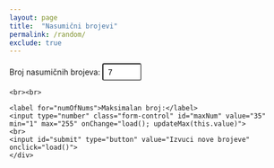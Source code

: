 ```yaml
---
layout: page
title:  "Nasumični brojevi"
permalink: /random/
exclude: true
---
```


<style>

#numbers li {    
    width: 60px;
    line-height: 60px;
    border-radius: 50%;
    text-align: center;
    font-size: 24px;
    font-weight: bolder;
    border: 3px solid #666;
    display:inline-block;
    list-style: none;
    margin-bottom: 5px;
    margin-right: 5px;
    
    margin-left:0px!important;
}

#submit{
    color: white;
    background-color: rgb(42, 189, 47);
    margin-top: 10px;
    padding: 10px;
    border-radius: 4px;
    border: none;
    font-weight: bold;
}

.form-group {
  margin-bottom: 1rem;
}

.form-control {
  height: calc(1.5em + 0.5rem + 2px);
  padding: 0.25rem 0.5rem;
  font-size: 0.875rem;
  line-height: 1.5;
  border-radius: 0.2rem;
}
</style>

<form>
  <div class="form-group">
    <label for="numOfNums">Broj nasumičnih brojeva:</label>
    <input type="number" class="form-control" id="numOfNums" value="7" min="1" max="35" onChange="load();">
    
    <br><br>
    
    <label for="numOfNums">Maksimalan broj:</label>
    <input type="number" class="form-control" id="maxNum" value="35" min="1" max="255" onChange="load(); updateMax(this.value)">
    <br>
    <input id="submit" type="button" value="Izvuci nove brojeve" onclick="load()">
    </div>
</form>

<div style="text-align: center !important;">
    <ul id="numbers" style="padding-left: 0px;"></ul>
</div>

<script>

load();

function load(){

		var n = parseInt(document.getElementById("numOfNums").value);
    var max = parseInt(document.getElementById("maxNum").value);

    var array = [];
    
    for(var i = 1; i <= max; i++){
        array.push(i);
    }
    
    function shuffle(array) {
      var currentIndex = array.length, temporaryValue, randomIndex;
    
      while (0 !== currentIndex) {
    
        randomIndex = Math.floor(Math.random() * currentIndex);
        currentIndex -= 1;
    
        temporaryValue = array[currentIndex];
        array[currentIndex] = array[randomIndex];
        array[randomIndex] = temporaryValue;
      }
    
      return array;
    }
    
    shuffle(array);
    
    var numbers = [];
    
    for(var i = 0; i < n; i++){
        numbers.push(array[i]);
    }
    
    for(var i = 0; i < n-1; i++){
        for(var j = i+1; j < n; j++){
            if(numbers[i] > numbers[j]){
                var temp = numbers[i];
                numbers[i] = numbers[j];
                numbers[j] = temp;
            }
        }
    }
    
    var field = document.getElementById('numbers');
    field.innerHTML = "";
    
    for(var i = 0; i < n; i++){
        var number = document.createElement('li');
        number.innerHTML = numbers[i];
        field.appendChild(number);
    }
}

function updateMax(max){
		document.getElementById("numOfNums").max=max;
}
</script>
